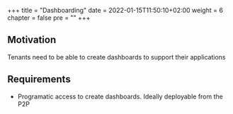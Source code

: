 +++
title = "Dashboarding"
date = 2022-01-15T11:50:10+02:00
weight = 6
chapter = false
pre = "<b></b>"
+++

## Motivation
Tenants need to be able to create dashboards to support their applications

## Requirements
* Programatic access to create dashboards. Ideally deployable from the P2P





